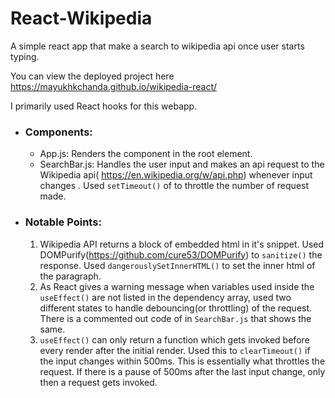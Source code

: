 # **React-Wikipedia**

A simple react app that make a search to wikipedia api once user starts typing.

You can view the deployed project here https://mayukhkchanda.github.io/wikipedia-react/

I primarily used React hooks for this webapp.

- ### Components:

  - App.js: Renders the component in the root element.
  - SearchBar.js: Handles the user input and makes an api request to the Wikipedia api( https://en.wikipedia.org/w/api.php) whenever input changes . Used `setTimeout()` of to throttle the number of request made.

- ### Notable Points:
  1. Wikipedia API returns a block of embedded html in it's snippet. Used DOMPurify(https://github.com/cure53/DOMPurify) to `sanitize()` the response. Used `dangerouslySetInnerHTML()` to set the inner html of the paragraph.
  2. As React gives a warning message when variables used inside the `useEffect()` are not listed in the dependency array, used two different states to handle debouncing(or throttling) of the request. There is a commented out code of in `SearchBar.js` that shows the same.
  3. `useEffect()` can only return a function which gets invoked before every render after the initial render. Used this to `clearTimeout()` if the input changes within 500ms. This is essentially what throttles the request. If there is a pause of 500ms after the last input change, only then a request gets invoked.
